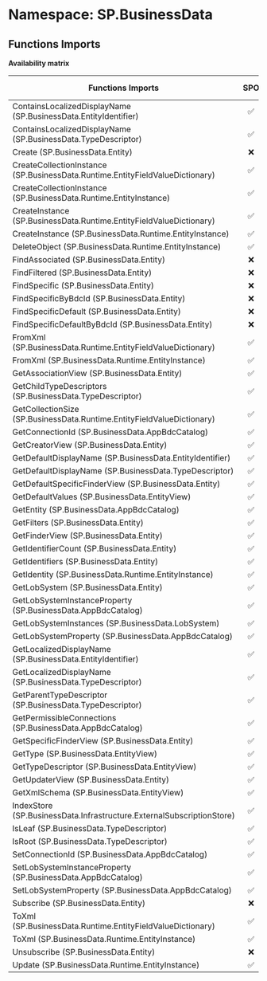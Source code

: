# Namespace: SP.BusinessData

## Functions Imports

**Availability matrix**

Functions Imports | SPO | SP 2019 | SP 2016 | SP 2013
----------|:---:|:-------:|:-------:|:-------
ContainsLocalizedDisplayName (SP.BusinessData.EntityIdentifier) | ✅ | ✅ | ✅ | ✅
ContainsLocalizedDisplayName (SP.BusinessData.TypeDescriptor) | ✅ | ✅ | ✅ | ✅
Create (SP.BusinessData.Entity) | ❌ | ❌ | ❌ | ✅
CreateCollectionInstance (SP.BusinessData.Runtime.EntityFieldValueDictionary) | ✅ | ✅ | ✅ | ✅
CreateCollectionInstance (SP.BusinessData.Runtime.EntityInstance) | ✅ | ✅ | ✅ | ✅
CreateInstance (SP.BusinessData.Runtime.EntityFieldValueDictionary) | ✅ | ✅ | ✅ | ✅
CreateInstance (SP.BusinessData.Runtime.EntityInstance) | ✅ | ✅ | ✅ | ✅
DeleteObject (SP.BusinessData.Runtime.EntityInstance) | ✅ | ✅ | ✅ | ✅
FindAssociated (SP.BusinessData.Entity) | ❌ | ❌ | ❌ | ✅
FindFiltered (SP.BusinessData.Entity) | ❌ | ❌ | ❌ | ✅
FindSpecific (SP.BusinessData.Entity) | ❌ | ❌ | ❌ | ✅
FindSpecificByBdcId (SP.BusinessData.Entity) | ❌ | ❌ | ❌ | ✅
FindSpecificDefault (SP.BusinessData.Entity) | ❌ | ❌ | ❌ | ✅
FindSpecificDefaultByBdcId (SP.BusinessData.Entity) | ❌ | ❌ | ❌ | ✅
FromXml (SP.BusinessData.Runtime.EntityFieldValueDictionary) | ✅ | ✅ | ✅ | ✅
FromXml (SP.BusinessData.Runtime.EntityInstance) | ✅ | ✅ | ✅ | ✅
GetAssociationView (SP.BusinessData.Entity) | ✅ | ✅ | ✅ | ✅
GetChildTypeDescriptors (SP.BusinessData.TypeDescriptor) | ✅ | ✅ | ✅ | ✅
GetCollectionSize (SP.BusinessData.Runtime.EntityFieldValueDictionary) | ✅ | ✅ | ✅ | ✅
GetConnectionId (SP.BusinessData.AppBdcCatalog) | ✅ | ✅ | ✅ | ✅
GetCreatorView (SP.BusinessData.Entity) | ✅ | ✅ | ✅ | ✅
GetDefaultDisplayName (SP.BusinessData.EntityIdentifier) | ✅ | ✅ | ✅ | ✅
GetDefaultDisplayName (SP.BusinessData.TypeDescriptor) | ✅ | ✅ | ✅ | ✅
GetDefaultSpecificFinderView (SP.BusinessData.Entity) | ✅ | ✅ | ✅ | ✅
GetDefaultValues (SP.BusinessData.EntityView) | ✅ | ✅ | ✅ | ✅
GetEntity (SP.BusinessData.AppBdcCatalog) | ✅ | ✅ | ✅ | ✅
GetFilters (SP.BusinessData.Entity) | ✅ | ✅ | ✅ | ✅
GetFinderView (SP.BusinessData.Entity) | ✅ | ✅ | ✅ | ✅
GetIdentifierCount (SP.BusinessData.Entity) | ✅ | ✅ | ✅ | ✅
GetIdentifiers (SP.BusinessData.Entity) | ✅ | ✅ | ✅ | ✅
GetIdentity (SP.BusinessData.Runtime.EntityInstance) | ✅ | ✅ | ✅ | ✅
GetLobSystem (SP.BusinessData.Entity) | ✅ | ✅ | ✅ | ✅
GetLobSystemInstanceProperty (SP.BusinessData.AppBdcCatalog) | ✅ | ✅ | ✅ | ✅
GetLobSystemInstances (SP.BusinessData.LobSystem) | ✅ | ✅ | ✅ | ✅
GetLobSystemProperty (SP.BusinessData.AppBdcCatalog) | ✅ | ✅ | ✅ | ✅
GetLocalizedDisplayName (SP.BusinessData.EntityIdentifier) | ✅ | ✅ | ✅ | ✅
GetLocalizedDisplayName (SP.BusinessData.TypeDescriptor) | ✅ | ✅ | ✅ | ✅
GetParentTypeDescriptor (SP.BusinessData.TypeDescriptor) | ✅ | ✅ | ✅ | ✅
GetPermissibleConnections (SP.BusinessData.AppBdcCatalog) | ✅ | ✅ | ✅ | ✅
GetSpecificFinderView (SP.BusinessData.Entity) | ✅ | ✅ | ✅ | ✅
GetType (SP.BusinessData.EntityView) | ✅ | ✅ | ✅ | ✅
GetTypeDescriptor (SP.BusinessData.EntityView) | ✅ | ✅ | ✅ | ✅
GetUpdaterView (SP.BusinessData.Entity) | ✅ | ✅ | ✅ | ✅
GetXmlSchema (SP.BusinessData.EntityView) | ✅ | ✅ | ✅ | ✅
IndexStore (SP.BusinessData.Infrastructure.ExternalSubscriptionStore) | ✅ | ✅ | ✅ | ✅
IsLeaf (SP.BusinessData.TypeDescriptor) | ✅ | ✅ | ✅ | ✅
IsRoot (SP.BusinessData.TypeDescriptor) | ✅ | ✅ | ✅ | ✅
SetConnectionId (SP.BusinessData.AppBdcCatalog) | ✅ | ✅ | ✅ | ✅
SetLobSystemInstanceProperty (SP.BusinessData.AppBdcCatalog) | ✅ | ✅ | ✅ | ✅
SetLobSystemProperty (SP.BusinessData.AppBdcCatalog) | ✅ | ✅ | ✅ | ✅
Subscribe (SP.BusinessData.Entity) | ❌ | ❌ | ❌ | ✅
ToXml (SP.BusinessData.Runtime.EntityFieldValueDictionary) | ✅ | ✅ | ✅ | ✅
ToXml (SP.BusinessData.Runtime.EntityInstance) | ✅ | ✅ | ✅ | ✅
Unsubscribe (SP.BusinessData.Entity) | ❌ | ❌ | ❌ | ✅
Update (SP.BusinessData.Runtime.EntityInstance) | ✅ | ✅ | ✅ | ✅
